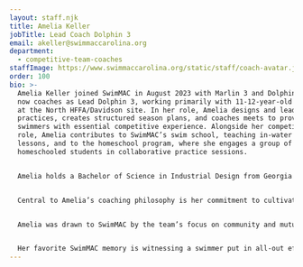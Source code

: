 ```yaml
---
layout: staff.njk
title: Amelia Keller
jobTitle: Lead Coach Dolphin 3
email: akeller@swimmaccarolina.org
department:
  - competitive-team-coaches
staffImage: https://www.swimmaccarolina.org/static/staff/coach-avatar.jpg
order: 100
bio: >-
  Amelia Keller joined SwimMAC in August 2023 with Marlin 3 and Dolphin 3, and
  now coaches as Lead Dolphin 3, working primarily with 11-12-year-old swimmers
  at the North HFFA/Davidson site. In her role, Amelia designs and leads
  practices, creates structured season plans, and coaches meets to provide her
  swimmers with essential competitive experience. Alongside her competitive team
  role, Amelia contributes to SwimMAC’s swim school, teaching in-water swim
  lessons, and to the homeschool program, where she engages a group of
  homeschooled students in collaborative practice sessions. 


  Amelia holds a Bachelor of Science in Industrial Design from Georgia Tech and is currently pursuing a Master’s in Counseling from Wake Forest University. She brings a diverse background in coaching and teaching, having served as a summer league coach in high school and as an in-water instructor with Aqua Tots. She also has experience teaching elementary students 3D modeling, allowing her to connect with youth across various age groups and interests. Her leadership experience as a college service team lead has deepened her dedication to building supportive and motivating communities, both within and beyond the swimming pool.


  Central to Amelia’s coaching philosophy is her commitment to cultivating an atmosphere of encouragement and inclusivity. She believes that every swimmer has the capacity for growth and deserves the support to realize their potential. Grounded in her faith, she values the importance of community and connection, emphasizing that every individual is worthy of being seen and celebrated. Amelia’s resilience through personal challenges has strengthened her dedication to fostering an environment where mistakes are embraced as growth opportunities, allowing her swimmers to learn and develop confidence in both their personal and athletic journeys.


  Amelia was drawn to SwimMAC by the team’s focus on community and mutual support. Her goal is to nurture a positive team culture where success is shared and celebrated. By embodying qualities of respect, confidence, and resilience, she strives to lead by example and help her swimmers understand the “why” behind their hard work. She encourages them to not only develop their swimming skills but also build dedication to a collective purpose that reaches beyond themselves. 


  Her favorite SwimMAC memory is witnessing a swimmer put in all-out effort in their final race under her guidance, an emotional moment that reminded her of the impact of her relationships with each athlete. For Amelia, SwimMAC is a place of encouragement and connection—a true community where parents, coaches, and athletes come together to support one another’s dreams.
---
```

